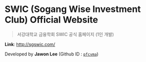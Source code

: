 # SWIC (Sogang Wise Investment Club) Official Website

> 서강대학교 금융학회 SWIC 공식 홈페이지 (1인 개발)

**Link**: http://sgswic.com/

Developed by **Jawon Lee** (Github ID : [`pfcvma`](https://github.com/pfcvma))
